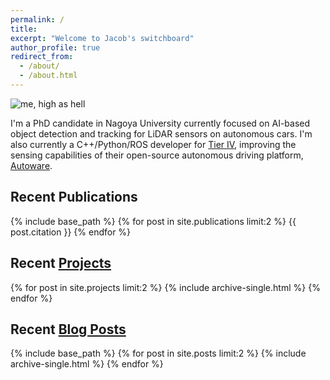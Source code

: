 ```yaml
---
permalink: /
title:
excerpt: "Welcome to Jacob's switchboard"
author_profile: true
redirect_from: 
  - /about/
  - /about.html
---
```


<img class="alignnone size-full" src="http://jacoblambert.github.io/images/highashell.jpg" alt="me, high as hell"/>

I'm a PhD candidate in Nagoya University currently focused on AI-based object detection and tracking for LiDAR sensors on autonomous cars. I'm also currently a C++/Python/ROS developer for [Tier IV](tier4.jp), improving the sensing capabilities of their open-source autonomous driving platform, [Autoware](https://github.com/CPFL/Autoware).

<h2>Recent Publications</h2>
{% include base_path %}
{% for post in site.publications limit:2 %}
  {{ post.citation }}
{% endfor %}

<div><h2>Recent <a href=https://jacoblambert.github.io/projects-archive/>Projects</a></h2></div>
{% for post in site.projects limit:2 %}
  {% include archive-single.html %}
{% endfor %}

<div><h2>Recent <a href=https://jacoblambert.github.io/blog-archive/>Blog Posts</a></h2></div>
{% include base_path %}
{% for post in site.posts limit:2 %}
  {% include archive-single.html %}
{% endfor %}
